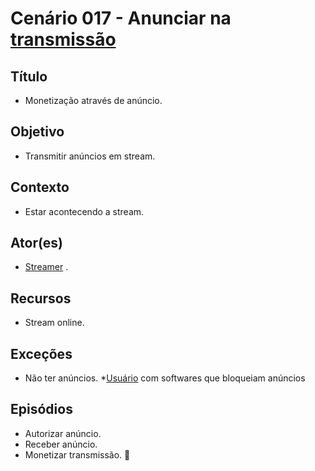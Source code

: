 # Cenário 017 - Anunciar na [transmissão](Stream)

## Título 
* Monetização através de anúncio.

## Objetivo
* Transmitir anúncios em stream.

## Contexto
* Estar acontecendo a stream.

## Ator(es)
* [Streamer](L%C3%A9xico-Streamer)
.

## Recursos
* Stream online.

## Exceções
* Não ter anúncios.
*[Usuário](User) com softwares que bloqueiam anúncios

## Episódios
* Autorizar anúncio.
* Receber anúncio.
* Monetizar transmissão.


